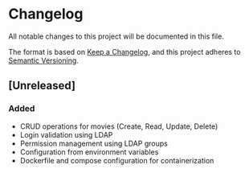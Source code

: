 # Changelog

All notable changes to this project will be documented in this file.

The format is based on [Keep a Changelog](https://keepachangelog.com/en/1.1.0/),
and this project adheres to [Semantic Versioning](https://semver.org/spec/v2.0.0.html).

## [Unreleased]

### Added

- CRUD operations for movies (Create, Read, Update, Delete)
- Login validation using LDAP
- Permission management using LDAP groups
- Configuration from environment variables
- Dockerfile and compose configuration for containerization

